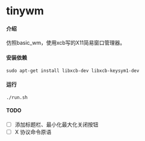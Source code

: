 # tinywm

#### 介绍

仿照basic_wm，使用xcb写的X11简易窗口管理器。

#### 安装依赖

```shell
sudo apt-get install libxcb-dev libxcb-keysym1-dev
```

#### 运行

```shell
./run.sh
```

#### TODO

- [ ] 添加标题栏、最小化最大化关闭按钮
- [ ] X 协议命令原语